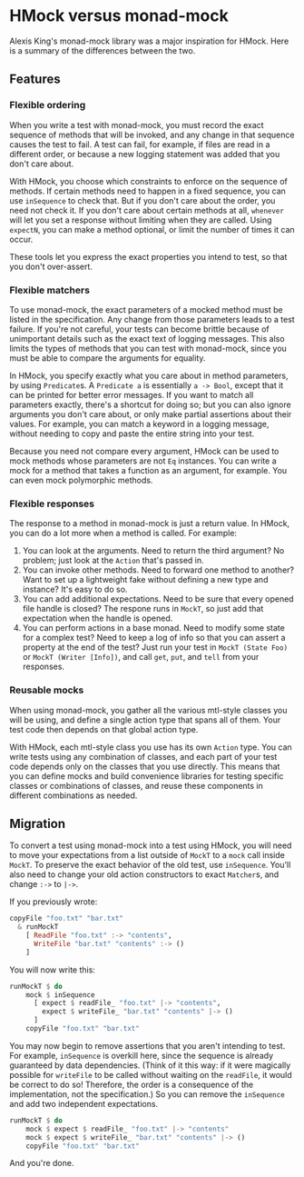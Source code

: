 # HMock versus monad-mock

Alexis King's monad-mock library was a major inspiration for HMock.  Here is a
summary of the differences between the two.

## Features

### Flexible ordering

When you write a test with monad-mock, you must record the exact sequence of
methods that will be invoked, and any change in that sequence causes the test to
fail.  A test can fail, for example, if files are read in a different order, or
because a new logging statement was added that you don't care about.

With HMock, you choose which constraints to enforce on the sequence of methods.
If certain methods need to happen in a fixed sequence, you can use `inSequence`
to check that.  But if you don't care about the order, you need not check it.
If you don't care about certain methods at all, `whenever` will let you set a
response without limiting when they are called.  Using `expectN`, you can make
a method optional, or limit the number of times it can occur.

These tools let you express the exact properties you intend to test, so that
you don't over-assert.

### Flexible matchers

To use monad-mock, the exact parameters of a mocked method must be listed in the
specification.  Any change from those parameters leads to a test failure.  If
you're not careful, your tests can become brittle because of unimportant
details such as the exact text of logging messages.  This also limits the types
of methods that you can test with monad-mock, since you must be able to compare
the arguments for equality.

In HMock, you specify exactly what you care about in method parameters, by
using `Predicate`s.  A `Predicate a` is essentially `a -> Bool`, except that it
can be printed for better error messages.  If you want to match all parameters
exactly, there's a shortcut for doing so; but you can also ignore arguments you
don't care about, or only make partial assertions about their values.  For
example, you can match a keyword in a logging message, without needing to copy
and paste the entire string into your test.

Because you need not compare every argument, HMock can be used to mock methods
whose parameters are not `Eq` instances.  You can write a mock for a method that
takes a function as an argument, for example.  You can even mock polymorphic
methods.

### Flexible responses

The response to a method in monad-mock is just a return value.  In HMock, you
can do a lot more when a method is called.  For example:

1. You can look at the arguments.  Need to return the third argument?  No
   problem; just look at the `Action` that's passed in.
2. You can invoke other methods.  Need to forward one method to another?  Want
   to set up a lightweight fake without defining a new type and instance?  It's
   easy to do so.
3. You can add additional expectations.  Need to be sure that every opened file
   handle is closed?  The respone runs in `MockT`, so just add that expectation
   when the handle is opened.
4. You can perform actions in a base monad.  Need to modify some state for a
   complex test?  Need to keep a log of info so that you can assert a property
   at the end of the test?  Just run your test in `MockT (State Foo)` or
   `MockT (Writer [Info])`, and call `get`, `put`, and `tell` from your
   responses.

### Reusable mocks

When using monad-mock, you gather all the various mtl-style classes you will be
using, and define a single action type that spans all of them.  Your test code
then depends on that global action type.

With HMock, each mtl-style class you use has its own `Action` type.  You can
write tests using any combination of classes, and each part of your test code
depends only on the classes that you use directly.  This means that you can
define mocks and build convenience libraries for testing specific classes or
combinations of classes, and reuse these components in different combinations
as needed.

## Migration

To convert a test using monad-mock into a test using HMock, you will need to
move your expectations from a list outside of `MockT` to a `mock` call inside
`MockT`.  To preserve the exact behavior of the old test, use `inSequence`.
You'll also need to change your old action constructors to exact `Matcher`s,
and change `:->` to `|->`.

If you previously wrote:

``` haskell
copyFile "foo.txt" "bar.txt"
  & runMockT
    [ ReadFile "foo.txt" :-> "contents",
      WriteFile "bar.txt" "contents" :-> ()
    ]
```

You will now write this:

``` haskell
runMockT $ do
    mock $ inSequence
      [ expect $ readFile_ "foo.txt" |-> "contents",
        expect $ writeFile_ "bar.txt" "contents" |-> ()
      ]
    copyFile "foo.txt" "bar.txt"
```

You may now begin to remove assertions that you aren't intending to test.  For
example, `inSequence` is overkill here, since the sequence is already guaranteed
by data dependencies.  (Think of it this way: if it were magically possible for
`writeFile` to be called without waiting on the `readFile`, it would be correct
to do so!  Therefore, the order is a consequence of the implementation, not the
specification.)  So you can remove the `inSequence` and add two independent
expectations.

``` haskell
runMockT $ do
    mock $ expect $ readFile_ "foo.txt" |-> "contents"
    mock $ expect $ writeFile_ "bar.txt" "contents" |-> ()
    copyFile "foo.txt" "bar.txt"
```

And you're done.